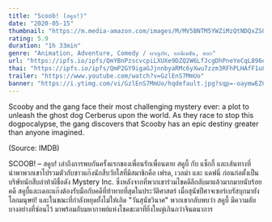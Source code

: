 ```yaml
---
title: "Scoob! (สคูบ!)"
date: "2020-05-15"
thumbnail: "https://m.media-amazon.com/images/M/MV5BNTM5YWZiMzQtNDQxZS00ODI0LWJjNTQtZmQ3OWU3Njg4NWYyXkEyXkFqcGdeQXVyNzc4NTU3Njg@._V1_UX182_CR0,0,182,268_AL_.jpg"
rating: 5.9
duration: "1h 33min"
genre: "Animation, Adventure, Comedy / ผจญภัย, แอนิเมชัน, ตลก"
url: "https://ipfs.io/ipfs/QmYBnPzscvcpiLXUXe9DZQ2W6LfJcgDhPneYeCqL896ezV?filename=Scoob.2020.1080p.WEBRip.x264-RARBG.mp4"
thai: "https://ipfs.io/ipfs/QmP2GY9igaGJjnnbyaRMc6yXwu7zzm3RFhPLHAfF1u8Wx5?filename=Scoob!%20thai.vtt"
trailer: "https://www.youtube.com/watch?v=GzlEnS7MmUo"
banner: "https://i.ytimg.com/vi/GzlEnS7MmUo/hqdefault.jpg?sqp=-oaymwEZCPYBEIoBSFXyq4qpAwsIARUAAIhCGAFwAQ==&rs=AOn4CLAYH-_WHjRhrw3rQEFQS7qicebmfQ"
---
```


Scooby and the gang face their most challenging mystery ever: a plot to unleash the ghost dog Cerberus upon the world. As they race to stop this dogpocalypse, the gang discovers that Scooby has an epic destiny greater than anyone imagined.

(Source: IMDB)

SCOOB! – สคูบ! เล่าถึงการพบกันครั้งแรกของเพื่อนรักเพื่อนตาย สคูบี้ กับ แช็กกี้ และเส้นทางที่นำพาพวกเขาไปรวมตัวกับชาวแก๊งนักสืบวัยใสที่มีสมาชิกคือ เฟรด, เวลม่า และ แดฟนี่ ก่อนก่อตั้งเป็นบริษัทนักสืบล่าท้าผีชื่อดัง Mystery Inc. ซึ่งหลังจากที่พวกเขาร่วมไขคดีลึกลับมาแล้วมากมายนับร้อยคดี สคูบี้และเดอะแก๊งต้องรับมือกับคดีที่ท้าทายที่สุดในประวัติศาสตร์ เมื่อสุนัขปีศาจเซอร์เบรัสบุกมายังโลกมนุษย์! และในขณะที่กำลังหยุดยั้งไม่ให้เกิด "วันสุนัขวินาศ" พวกเขากลับพบว่า สคูบี้ มีความลับบางอย่างที่ซ่อนไว้ มาพร้อมกับมหากาพย์แห่งโชคชะตาที่ยิ่งใหญ่เกินกว่าจินตนาการ